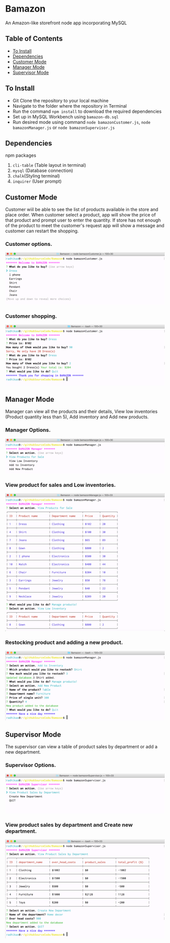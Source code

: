 # Bamazon
An Amazon-like storefront node app incorporating MySQL

## Table of Contents

- [To Install](#to-install)
- [Dependencies](#dependencies)
- [Customer Mode](#customer-mode)
- [Manager Mode](#manager-mode)
- [Supervisor Mode](#supervisor-mode)

## To Install
* Git Clone the repository to your local machine
* Navigate to the folder where the repository in Terminal
* Run the command `npm install` to download the required dependencies
* Set up in MySQL Workbench using `bamazon-db.sql`
* Run desired mode using command `node bamazonCustomer.js`, `node bamazonManager.js` or `node bamazonSupervisor.js`

## Dependencies
npm packages
1. `cli-table` (Table layout in terminal)
1. `mysql` (Database connection)
1. `chalk`(Styling terminal)
1. `inquirer` (User prompt)

## Customer Mode
Customer wiil be able to see the list of products available in the store and place order. When customer select a product, app will show the price of that product and prompt user to enter the quantity. If store has not enough of the product to meet the customer's request app will show a message and customer can restart the shopping.

### Customer options.
![BamazonCustomer1](/Screenshots/BamazonCustomer1.png?raw=true)

### Customer shopping.
![BamazonCustomer2](/Screenshots/BamazonCustomer2.png?raw=true)

## Manager Mode
Manager can view all the products and their details, View low inventories (Product quantity less than 5), Add inventory and Add new products.

### Manager Options.
![BamazonManager1](/Screenshots/BamazonManager1.png?raw=true)

### View product for sales and Low inventories.
![BamazonCustomer2](/Screenshots/BamazonManager2.png?raw=true)

### Restocking product and adding a new product.
![BamazonCustomer3](/Screenshots/BamazonManager3.png?raw=true)

## Supervisor Mode
The supervisor can view a table of product sales by department or add a new department. 

### Supervisor Options.
![BamazonManager1](/Screenshots/BamazonSupervisor1.png?raw=true)

### View product sales by department and Create new department.
![BamazonManager2](/Screenshots/BamazonSupervisor2.png?raw=true)
